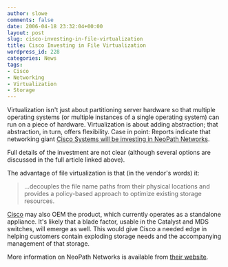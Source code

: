 ```yaml
---
author: slowe
comments: false
date: 2006-04-18 23:32:04+00:00
layout: post
slug: cisco-investing-in-file-virtualization
title: Cisco Investing in File Virtualization
wordpress_id: 228
categories: News
tags:
- Cisco
- Networking
- Virtualization
- Storage
---
```


Virtualization isn't just about partitioning server hardware so that multiple operating systems (or multiple instances of a single operating system) can run on a piece of hardware. Virtualization is about adding abstraction; that abstraction, in turn, offers flexibility. Case in point: Reports indicate that networking giant [Cisco Systems will be investing in NeoPath Networks](http://searchstorage.techtarget.com/originalContent/0,289142,sid5_gci1180479,00.html).

Full details of the investment are not clear (although several options are discussed in the full article linked above).

The advantage of file virtualization is that (in the vendor's words) it:

>...decouples the file name paths from their physical locations and provides a policy-based approach to optimize existing storage resources.

[Cisco](http://www.cisco.com/) may also OEM the product, which currently operates as a standalone appliance. It's likely that a blade factor, usable in the Catalyst and MDS switches, will emerge as well. This would give Cisco a needed edge in helping customers contain exploding storage needs and the accompanying management of that storage.

More information on NeoPath Networks is available from [their website](http://www.neopathnetworks.com/).
